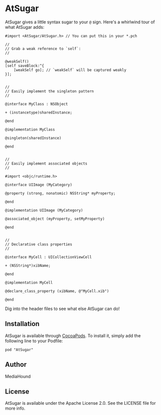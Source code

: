 # AtSugar

AtSugar gives a little syntax sugar to your `@` sign. Here's a whirlwind tour of what AtSugar adds:

```objc
#import <AtSugar/AtSugar.h> // You can put this in your *.pch

//
// Grab a weak reference to `self`:
//

@weakSelf()
[self saveBlock:^{
    [weakSelf go]; // `weakSelf` will be captured weakly
}];


//
// Easily implement the singleton pattern
//

@interface MyClass : NSObject

+ (instancetype)sharedInstance;

@end

@implementation MyClass

@singleton(sharedInstance)

@end


//
// Easily implement associated objects
//

#import <objc/runtime.h>

@interface UIImage (MyCategory)

@property (strong, nonatomic) NSString* myProperty;

@end

@implementation UIImage (MyCategory)

@associated_object (myProperty, setMyProperty)

@end


//
// Declarative class properties
//

@interface MyCell : UICollectionViewCell

+ (NSString*)xibName;

@end

@implementation MyCell

@declare_class_property (xibName, @"MyCell.xib")

@end

```

Dig into the header files to see what else AtSugar can do!

## Installation

AtSugar is available through [CocoaPods](http://cocoapods.org). To install
it, simply add the following line to your Podfile:

    pod "AtSugar"

## Author

MediaHound

## License

AtSugar is available under the Apache License 2.0. See the LICENSE file for more info.


